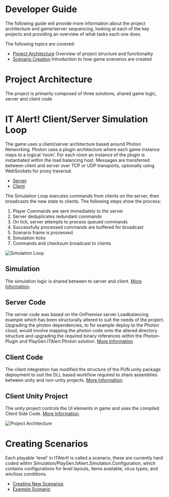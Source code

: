 # Developer Guide
The following guide will provide more information about the project architecture and game/server sequencing, looking at each of the key projects and providing an overview of what tasks each one does.

The following topics are covered:
- [Project Architecture](#project-architecture) Overview of project structure and functionality
- [Scenario Creation](#creating-scenarios) Introduction to how game scenarios are created

# Project Architecture
The project is primarily composed of three solutions, shared game logic, server and client code

# IT Alert! Client/Server Simulation Loop
The game uses a client/server architecture based around Photon Networking. Photon uses a plugin architecture where each game instance maps to a logical ‘room’. For each room an instance of the plugin is instantiated within the load balancing host. Messages are transferred between client and server over TCP or UDP transports, optionally using WebSockets for proxy traversal.
- [Server](https://www.photonengine.com/en/OnPremise)
- [Client](https://www.photonengine.com/en/PUN)

The Simulation Loop executes commands from clients on the server, then broadcasts the new state to clients. The following steps show the process:
1. Player Commands are sent immediately to the server
2. Server deduplicates redundant commands
3. On tick, server attempts to process queued commands
4. Successfully processed commands are buffered for broadcast
5. Scenario frame is processed
6. Simulation ticks
7. Commands and checksum broadcast to clients

![Simulation Loop](images/SimulationLoop.png)

## Simulation
The simulation logic is shared between to server and client. [More Information](../../Simulation/README.md).  

## Server Code
The server code was based on the OnPremise server Loadbalancing example which has been structurally altered to suit the needs of the project. Upgrading the photon dependencies, to for example deploy to the Photon cloud, would involve mapping the photon code onto the altered directory structure and upgrading the required binary references within the Photon-Plugin and PlayGen.ITAlert.Photon solution. 
[More Information](../../Server/README.md)    

## Client Code
The client integration has modified the structure of the PUN unity package deployment to suit the DLL based workflow required to share assemblies between unity and non-unity projects. [More Information](../../Unity/PlayGen.ITAlert.Unity/README.md).    

## Client Unity Project
The unity project controls the UI elements in game and uses the compiled Client Side Code. [More Information](../../Unity/README.md).    

![Project Architecture](images/ProjectArchitecture.png)

# Creating Scenarios
Each playable 'level' in ITAlert! is called a scenario, these are currently hard coded within Simulation/PlayGen.ItAlert.Simulation.Configuration, which contains configurations for level layouts, items available, virus types, and win/loss conditions. 
- [Creating New Scenarios](GameScenarios.md#game-scenarios)
- [Example Scenario](ScenarioCreation.md#example-scenario)